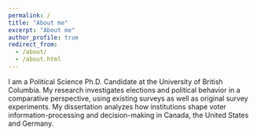 ```yaml
---
permalink: /
title: "About me"
excerpt: "About me"
author_profile: true
redirect_from: 
  - /about/
  - /about.html
---
```


I am a Political Science Ph.D. Candidate at the University of British Columbia.
  My research investigates elections and political behavior in a comparative perspective, using existing surveys as well as original survey experiments. 
  My dissertation analyzes how institutions shape voter information-processing and decision-making in Canada, the United States and Germany. 
  
